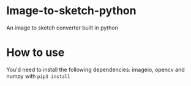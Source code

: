 # Image-to-sketch-python
An image to sketch converter built in python

# How to use
You'd need to install the following dependencies: imageio, opencv and numpy with `pip3 install`
